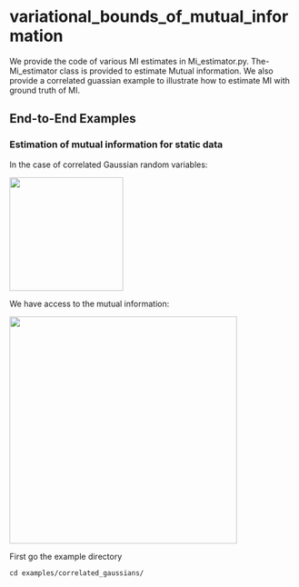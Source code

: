 # variational_bounds_of_mutual_information

We provide the code of various MI estimates in Mi_estimator.py. The-Mi_estimator class is provided to estimate Mutual information. We also provide a correlated guassian example 
to illustrate how to estimate MI with ground truth of MI.

## End-to-End Examples

### Estimation of mutual information for static data

In the case of correlated Gaussian random variables:

<img src="https://github.com/mboudiaf/Mutual-Information-Variational-Bounds/blob/master/screens/gaussian_rvs.png" width="200">

We have access to the mutual information:

<img src="https://github.com/mboudiaf/Mutual-Information-Variational-Bounds/blob/master/screens/gaussian_mi.png" width="400">

First go the example directory
```
cd examples/correlated_gaussians/
